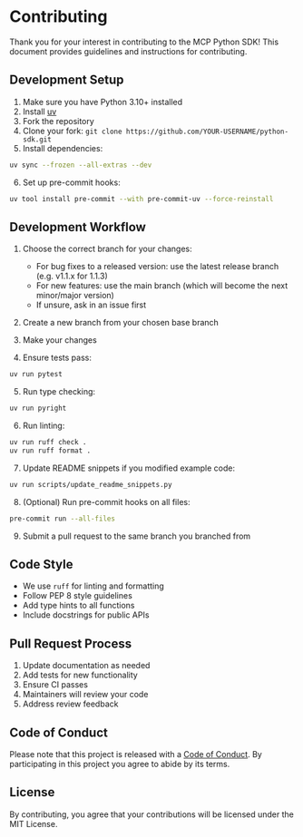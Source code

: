 # Contributing

Thank you for your interest in contributing to the MCP Python SDK! This document provides guidelines and instructions for contributing.

## Development Setup

1. Make sure you have Python 3.10+ installed
2. Install [uv](https://docs.astral.sh/uv/getting-started/installation/)
3. Fork the repository
4. Clone your fork: `git clone https://github.com/YOUR-USERNAME/python-sdk.git`
5. Install dependencies:
```bash
uv sync --frozen --all-extras --dev
```

6. Set up pre-commit hooks:

```bash
uv tool install pre-commit --with pre-commit-uv --force-reinstall
```

## Development Workflow

1. Choose the correct branch for your changes:
   - For bug fixes to a released version: use the latest release branch (e.g. v1.1.x for 1.1.3)
   - For new features: use the main branch (which will become the next minor/major version)
   - If unsure, ask in an issue first

2. Create a new branch from your chosen base branch

3. Make your changes

4. Ensure tests pass:
```bash 
uv run pytest
```

5. Run type checking:
```bash
uv run pyright
```

6. Run linting:
```bash
uv run ruff check .
uv run ruff format .
```

7. Update README snippets if you modified example code:
```bash
uv run scripts/update_readme_snippets.py
```

8. (Optional) Run pre-commit hooks on all files:

```bash
pre-commit run --all-files
```

9. Submit a pull request to the same branch you branched from

## Code Style

- We use `ruff` for linting and formatting
- Follow PEP 8 style guidelines
- Add type hints to all functions
- Include docstrings for public APIs

## Pull Request Process

1. Update documentation as needed
2. Add tests for new functionality
3. Ensure CI passes
4. Maintainers will review your code
5. Address review feedback

## Code of Conduct

Please note that this project is released with a [Code of Conduct](CODE_OF_CONDUCT.md). By participating in this project you agree to abide by its terms.

## License

By contributing, you agree that your contributions will be licensed under the MIT License.
